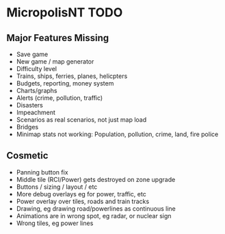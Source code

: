 # MicropolisNT TODO

## Major Features Missing
- Save game
- New game / map generator
- Difficulty level
- Trains, ships, ferries, planes, helicpters
- Budgets, reporting, money system
- Charts/graphs
- Alerts (crime, pollution, traffic)
- Disasters
- Impeachment
- Scenarios as real scenarios, not just map load
- Bridges
- Minimap stats not working: Population, pollution, crime, land, fire police


## Cosmetic
- Panning button fix
- Middle tile (RCI/Power) gets destroyed on zone upgrade
- Buttons / sizing / layout / etc
- More debug overlays eg for power, traffic, etc
- Power overlay over tiles, roads and train tracks
- Drawing, eg drawing road/powerlines as continuous line
- Animations are in wrong spot, eg radar, or nuclear sign
- Wrong tiles, eg power lines
